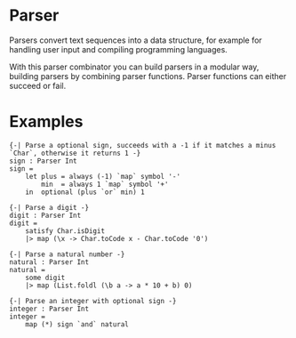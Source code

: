 **Parser**
======

Parsers convert text sequences into a data structure, for example
for handling user input and compiling programming languages.

With this parser combinator you can build parsers in a modular way, building
parsers by combining parser functions. Parser functions can either succeed or
fail.


Examples
======

```
{-| Parse a optional sign, succeeds with a -1 if it matches a minus `Char`, otherwise it returns 1 -}
sign : Parser Int
sign =
    let plus = always (-1) `map` symbol '-'
        min  = always 1 `map` symbol '+'
    in  optional (plus `or` min) 1

{-| Parse a digit -}
digit : Parser Int
digit =
    satisfy Char.isDigit
    |> map (\x -> Char.toCode x - Char.toCode '0')

{-| Parse a natural number -}
natural : Parser Int
natural =
    some digit
    |> map (List.foldl (\b a -> a * 10 + b) 0)

{-| Parse an integer with optional sign -}
integer : Parser Int
integer =
    map (*) sign `and` natural
```
